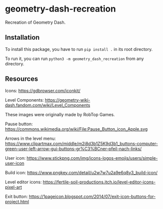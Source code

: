 # geometry-dash-recreation

Recreation of Geometry Dash.

## Installation

To install this package, you have to run `pip install .` in its root directory.

To run it, you can run `python3 -m geometry_dash_recreation` from any directory.

## Resources

Icons: https://gdbrowser.com/iconkit/

Level Components: https://geometry-wiki-dash.fandom.com/wiki/Level_Components

These images were originally made by RobTop Games.


Pause button: https://commons.wikimedia.org/wiki/File:Pause_Button_icon_Apple.svg

Arrows in the level menu: https://www.clipartmax.com/middle/m2i8d3b1Z5K9d3b1_buttons-computer-green-user-left-arrow-gui-buttons-gr%C3%BCner-pfeil-nach-links/

User icon: https://www.stickpng.com/img/icons-logos-emojis/users/simple-user-icon

Build icon: https://www.pngkey.com/detail/u2w7w7u2a9e6q8y3_build-icon/

Level editor icons: https://fertile-soil-productions.itch.io/level-editor-icons-pixel-art

Exit button: https://1pageicon.blogspot.com/2014/07/exit-icon-buttons-for-project.html
